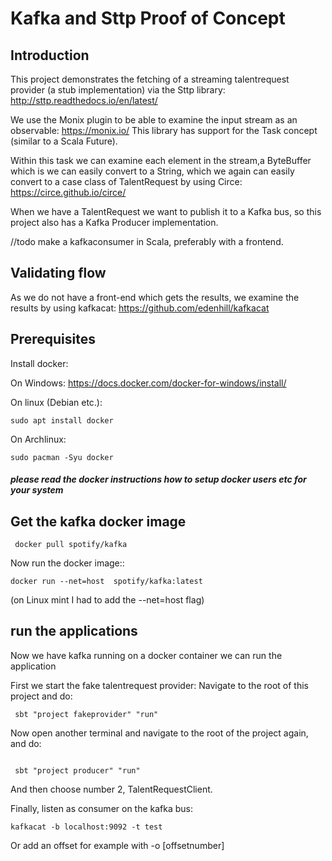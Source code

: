 # Kafka and Sttp Proof of Concept

## Introduction
This project demonstrates the fetching of a streaming talentrequest provider (a stub implementation)
via the Sttp library:
http://sttp.readthedocs.io/en/latest/

We use the Monix plugin to be able to examine the input stream as an observable:
https://monix.io/ 
This library has support for the Task concept (similar to a Scala Future).

Within this task we can examine each element in the stream,a ByteBuffer which is we can easily convert to a String,
which we again can easily convert to a case class of TalentRequest by using Circe: https://circe.github.io/circe/

When we have a TalentRequest we want to publish it to a Kafka bus, so this project also has a Kafka
Producer implementation.


//todo make a kafkaconsumer in Scala, preferably with a frontend.

## Validating flow
As we do not have a front-end which gets the results, we examine the results by using kafkacat:
https://github.com/edenhill/kafkacat

## Prerequisites

Install docker:

On Windows:
https://docs.docker.com/docker-for-windows/install/

On linux (Debian etc.):
```
sudo apt install docker
```
On Archlinux:
```
sudo pacman -Syu docker
```

##### please read the docker instructions how to setup docker users etc for your system

## Get the kafka docker image
```
 docker pull spotify/kafka
```

Now run the docker image::
```
docker run --net=host  spotify/kafka:latest
```
(on Linux mint I had to add the --net=host flag)

## run the applications
Now we have kafka running on a docker container we can run the application

First we start the fake talentrequest provider:
Navigate to the root of this project and do:
```
 sbt "project fakeprovider" "run"      
```

Now open another terminal and navigate to the root of the project again, and do:
```

 sbt "project producer" "run"      
```
And then choose number 2, TalentRequestClient.

Finally, listen as consumer on the kafka bus:
```
kafkacat -b localhost:9092 -t test
```
Or add an offset for example with -o [offsetnumber]


